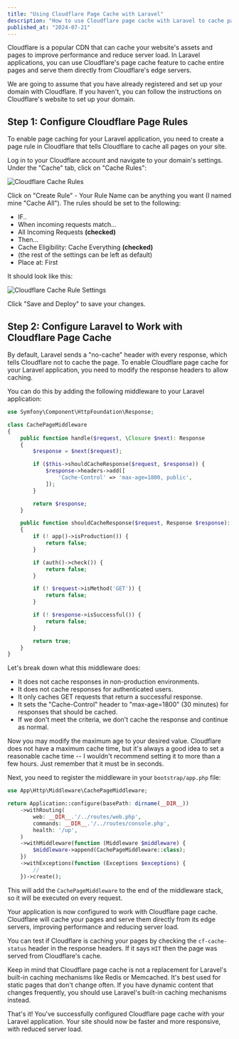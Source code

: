 ```yaml
---
title: "Using Cloudflare Page Cache with Laravel"
description: "How to use Cloudflare page cache with Laravel to cache pages to improve performance and reduce server load."
published_at: "2024-07-21"
---
```


Cloudflare is a popular CDN that can cache your website's assets and pages to improve performance and reduce server load. In Laravel applications, you can use Cloudflare's page cache feature to cache entire pages and serve them directly from Cloudflare's edge servers.

We are going to assume that you have already registered and set up your domain with Cloudflare. If you haven't, you can follow the instructions on Cloudflare's website to set up your domain.

## Step 1: Configure Cloudflare Page Rules

To enable page caching for your Laravel application, you need to create a page rule in Cloudflare that tells Cloudflare to cache all pages on your site.

Log in to your Cloudflare account and navigate to your domain's settings. Under the "Cache" tab, click on "Cache Rules":

![Cloudflare Cache Rules](/images/blog/cloudflare/cache-rules.png)

Click on "Create Rule" - Your Rule Name can be anything you want (I named mine "Cache All"). The rules should be set to the following:

- IF..
- When incoming requests match...
- All Incoming Requests **(checked)**
- Then...
- Cache Eligibility: Cache Everything **(checked)**
- (the rest of the settings can be left as default)
- Place at: First

It should look like this:

![Cloudflare Cache Rule Settings](/images/blog/cloudflare/cache-rule-settings.png)

Click "Save and Deploy" to save your changes.

## Step 2: Configure Laravel to Work with Cloudflare Page Cache

By default, Laravel sends a "no-cache" header with every response, which tells Cloudflare not to cache the page. To enable Cloudflare page cache for your Laravel application, you need to modify the response headers to allow caching.

You can do this by adding the following middleware to your Laravel application:

```php
use Symfony\Component\HttpFoundation\Response;

class CachePageMiddleware
{
    public function handle($request, \Closure $next): Response
    {
        $response = $next($request);

        if ($this->shouldCacheResponse($request, $response)) {
            $response->headers->add([
                'Cache-Control' => 'max-age=1800, public',
            ]);
        }

        return $response;
    }

    public function shouldCacheResponse($request, Response $response): bool
    {
        if (! app()->isProduction()) {
            return false;
        }

        if (auth()->check()) {
            return false;
        }

        if (! $request->isMethod('GET')) {
            return false;
        }

        if (! $response->isSuccessful()) {
            return false;
        }

        return true;
    }
}
```

Let's break down what this middleware does:

- It does not cache responses in non-production environments.
- It does not cache responses for authenticated users.
- It only caches GET requests that return a successful response.
- It sets the "Cache-Control" header to "max-age=1800" (30 minutes) for responses that should be cached.
- If we don't meet the criteria, we don't cache the response and continue as normal.

Now you may modify the maximum age to your desired value. Cloudflare does not have a maximum cache time, but it's always a good idea to set a reasonable cache time -- I wouldn't recommend setting it to more than a few hours. Just remember that it must be in seconds.

Next, you need to register the middleware in your `bootstrap/app.php` file:

```php
use App\Http\Middleware\CachePageMiddleware;

return Application::configure(basePath: dirname(__DIR__))
    ->withRouting(
        web: __DIR__.'/../routes/web.php',
        commands: __DIR__.'/../routes/console.php',
        health: '/up',
    )
    ->withMiddleware(function (Middleware $middleware) {
        $middleware->append(CachePageMiddleware::class);
    })
    ->withExceptions(function (Exceptions $exceptions) {
        //
    })->create();
```

This will add the `CachePageMiddleware` to the end of the middleware stack, so it will be executed on every request.

Your application is now configured to work with Cloudflare page cache. Cloudflare will cache your pages and serve them directly from its edge servers, improving performance and reducing server load.

You can test if Cloudflare is caching your pages by checking the `cf-cache-status` header in the response headers. If it says `HIT` then the page was served from Cloudflare's cache.

Keep in mind that Cloudflare page cache is not a replacement for Laravel's built-in caching mechanisms like Redis or Memcached. It's best used for static pages that don't change often. If you have dynamic content that changes frequently, you should use Laravel's built-in caching mechanisms instead.

That's it! You've successfully configured Cloudflare page cache with your Laravel application. Your site should now be faster and more responsive, with reduced server load.
